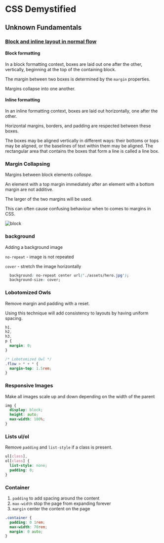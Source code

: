 # CSS Demystified
## Unknown Fundamentals

### [Block and inline layout in normal flow](https://developer.mozilla.org/en-US/docs/Web/CSS/CSS_Flow_Layout/Block_and_Inline_Layout_in_Normal_Flow)

#### Block formatting
In a block formatting context, boxes are laid out one after the other, vertically, beginning at the top of the containing block.

The margin between two boxes is determined by the `margin` properties.

Margins collapse into one another.

#### Inline formatting
In an inline formatting context, boxes are laid out horizontally, one after the other.

Horizontal margins, borders, and padding are respected between these boxes.

The boxes may be aligned vertically in different ways: their bottoms or tops may be aligned, or the baselines of text within them may be aligned. The rectangular area that contains the boxes that form a line is called a line box.

### Margin Collapsing
Margins between block elements *collaspe*.

An element with a top margin immediately after an element with a bottom margin are not additive.

The larger of the two margins will be used.

This can often cause confusing behaviour when to comes to margins in CSS.

![block](https://user-images.githubusercontent.com/25591390/101989629-93119d00-3c99-11eb-9f09-197b133f5019.png)

### background
Adding a background image

`no-repeat` - image is not repeated

`cover` - stretch the image horizontally
```css
  background: no-repeat center url('./assets/hero.jpg');
  background-size: cover;
```

### Lobotomized Owls
Remove margin and padding with a reset.

Using this technique will add consistency to layouts by having uniform spacing.

```css
h1,
h2,
h3,
p {
  margin: 0;
}

/* Lobotomized Owl */
.flow > * + * {
  margin-top: 1.5rem;
}
```

### Responsive Images
Make all images scale up and down depending on the width of the parent

```css 
img {
  display: block;
  height: auto;
  max-width: 100%;
}
```

### Lists ul/ol
Remove `padding` and `list-style` if a class is present.
```css
ul[class],
ol[class] {
  list-style: none;
  padding: 0;
}
```

### Container
1. `padding` to add spacing around the content
2. `max-width` stop the page from expanding forever
3. `margin` center the content on the page

```css
.container {
  padding: 0 1rem;
  max-width: 70rem;
  margin: 0 auto;
}
```